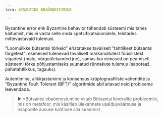 ```yaml
---
term: BYSANTINE EBAÕNNESTUMINE

---
```

Byzantine error ehk Byzantine behavior tähendab süsteemi mis tahes käitumist, mis ei vasta selle enda spetsifikatsioonidele, tekitades mittevastavaid tulemusi.

"Loomulikke bütsantsi tõrkeid" eristatakse tavaliselt "tahtlikest bütsantsi tõrgetest": esimesed tulenevad tavaliselt märkamatutest füüsilistest vigadest (mälu, võrguülekanded jne), samas kui viimased on peamiselt süsteemi tõrke põhjustamiseks suunatud rünnakute tulemus (sabotaaž, pahatahtlikkus, tagauks).

Autentimine, allkirjastamine ja konsensus krüptograafiliste vahendite ja "Byzantine Fault Tolerant (BFT)" algoritmide abil aitavad neid probleeme leevendada.

> ► *Bütsantsi ebaõnnestumine viitab Bütsantsi kindralite probleemile, mis on metafoor, mis käsitleb ülekannete usaldusväärsuse ja osapoolte aususe kahtluse alla seadmist